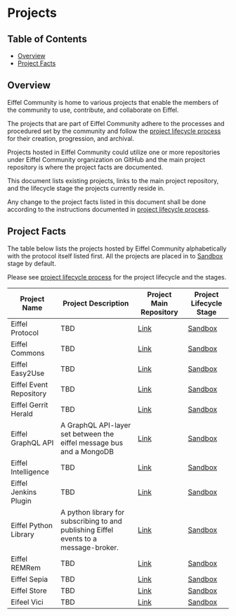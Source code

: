 # Projects

## Table of Contents

- [Overview](#overview)
- [Project Facts](#project-facts)

## Overview

Eiffel Community is home to various projects that enable the members of the community to use, contribute,
and collaborate on Eiffel.

The projects that are part of Eiffel Community adhere to the processes and procedured set by the community
and follow the [project lifecycle process](./PROJECT_LIFECYCLE.md) for their creation, progression, and
archival.

Projects hosted in Eiffel Community could utilize one or more repositories under Eiffel Community organization
on GitHub and the main project repository is where the project facts are documented.

This document lists existing projects, links to the main project repository, and the lifecycle stage the
projects currently reside in.

Any change to the project facts listed in this document shall be done according to the instructions documented
in [project lifecycle process](./PROJECT_LIFECYCLE.md).

## Project Facts

The table below lists the projects hosted by Eiffel Community alphabetically with the protocol itself listed first.
All the projects are placed in to [Sandbox](./PROJECT_LIFECYCLE.md#stage-sandbox) stage by default.

Please see [project lifecycle process](./PROJECT_LIFECYCLE.md) for the project lifecycle and the stages.

| Project Name            | Project Description                                             | Project Main Repository                                             | Project Lifecycle Stage                         |
| ----------------------- | --------------------------------------------------------------- | ------------------------------------------------------------------- | ----------------------------------------------- |
| Eiffel Protocol         | TBD                                                             | [Link](https://github.com/eiffel-community/eiffel)                  | [Sandbox](./PROJECT_LIFECYCLE.md#stage-sandbox) |
| Eiffel Commons          | TBD                                                             | [Link](https://github.com/eiffel-community/eiffel-commons)          | [Sandbox](./PROJECT_LIFECYCLE.md#stage-sandbox) |
| Eiffel Easy2Use         | TBD                                                             | [Link](https://github.com/eiffel-community/eiffel-easy2use)         | [Sandbox](./PROJECT_LIFECYCLE.md#stage-sandbox) |
| Eiffel Event Repository | TBD                                                             | [Link](https://github.com/eiffel-community/eiffel-event-repository) | [Sandbox](./PROJECT_LIFECYCLE.md#stage-sandbox) |
| Eiffel Gerrit Herald    | TBD                                                             | [Link](https://github.com/eiffel-community/eiffel-gerrit-herald)    | [Sandbox](./PROJECT_LIFECYCLE.md#stage-sandbox) |
| Eiffel GraphQL API      | A GraphQL API-layer set between the eiffel message bus and a MongoDB | [Link](https://github.com/eiffel-community/eiffel-graphql-api)      | [Sandbox](./PROJECT_LIFECYCLE.md#stage-sandbox) |
| Eiffel Intelligence     | TBD                                                             | [Link](https://github.com/eiffel-community/eiffel-intelligence)     | [Sandbox](./PROJECT_LIFECYCLE.md#stage-sandbox) |
| Eiffel Jenkins Plugin   | TBD                                                             | [Link](https://github.com/eiffel-community/eiffel-jenkins-plugin)   | [Sandbox](./PROJECT_LIFECYCLE.md#stage-sandbox) |
| Eiffel Python Library   | A python library for subscribing to and publishing Eiffel events to a message-broker. | [Link](https://github.com/eiffel-community/eiffel-pythonlib)        | [Sandbox](./PROJECT_LIFECYCLE.md#stage-sandbox) |
| Eiffel REMRem           | TBD                                                             | [Link](https://github.com/eiffel-community/eiffel-remrem)           | [Sandbox](./PROJECT_LIFECYCLE.md#stage-sandbox) |
| Eiffel Sepia            | TBD                                                             | [Link](https://github.com/eiffel-community/eiffel-sepia)            | [Sandbox](./PROJECT_LIFECYCLE.md#stage-sandbox) |
| Eiffel Store            | TBD                                                             | [Link](https://github.com/eiffel-community/eiffel-store)            | [Sandbox](./PROJECT_LIFECYCLE.md#stage-sandbox) |
| Eifeel Vici             | TBD                                                             | [Link](https://github.com/eiffel-community/eiffel-vici)             | [Sandbox](./PROJECT_LIFECYCLE.md#stage-sandbox) |
